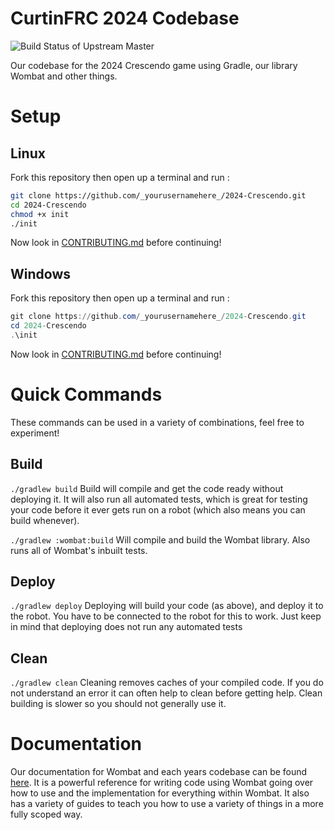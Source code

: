 CurtinFRC 2024 Codebase
===
![Build Status of Upstream Master](https://github.com/CurtinFRC/2024-Crescendo/actions/workflows/ci.yml/badge.svg)

Our codebase for the 2024 Crescendo game using Gradle, our library Wombat and other things.

Setup
====

Linux
-----
Fork this repository then open up a terminal and run :
```bash
git clone https://github.com/_yourusernamehere_/2024-Crescendo.git
cd 2024-Crescendo
chmod +x init
./init
```
Now look in [CONTRIBUTING.md](./CONTRIBUTING.md) before continuing!

Windows
-------
Fork this repository then open up a terminal and run :
```powershell
git clone https://github.com/_yourusernamehere_/2024-Crescendo.git
cd 2024-Crescendo
.\init
```
Now look in [CONTRIBUTING.md](./CONTRIBUTING.md) before continuing!

Quick Commands
=======
These commands can be used in a variety of combinations, feel free to experiment!

Build
------
`./gradlew build`
Build will compile and get the code ready without deploying it.
It will also run all automated tests, which is great for testing your code before it ever gets run on a robot (which also means you can build whenever).  

`./gradlew :wombat:build`
Will compile and build the Wombat library.
Also runs all of Wombat's inbuilt tests.

Deploy
------
`./gradlew deploy`
Deploying will build your code (as above), and deploy it to the robot.
You have to be connected to the robot for this to work.
Just keep in mind that deploying does not run any automated tests

Clean
-----
`./gradlew clean`
Cleaning removes caches of your compiled code.
If you do not understand an error it can often help to clean before getting help.
Clean building is slower so you should not generally use it.

Documentation
=======
Our documentation for Wombat and each years codebase can be found [here](TODO!).
It is a powerful reference for writing code using Wombat going over how to use and the implementation for everything within Wombat.
It also has a variety of guides to teach you how to use a variety of things in a more fully scoped way.
